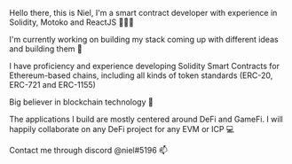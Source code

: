 Hello there, this is Niel, I'm a smart contract developer with experience in Solidity, Motoko and ReactJS 👨🏻‍💻

I'm currently working on building my stack coming up with different ideas and building them 🧱

I have proficiency and experience developing Solidity Smart Contracts for Ethereum-based chains, including all kinds of token standards (ERC-20, ERC-721 and ERC-1155)

Big believer in blockchain technology 👀 

The applications I build are mostly centered around DeFi and GameFi. I will happily collaborate on any DeFi project for any EVM or ICP 💻

Contact me through discord @niel#5196 📫
